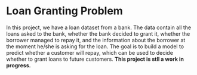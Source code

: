 # Loan Granting Problem

In this project, we have a loan dataset from a bank. The data contain all the loans asked to the bank, whether the bank decided to grant it, whether the borrower managed to repay it, and the information about the borrower at the moment 
he/she is asking for the loan. The goal is to build a model to predict whether a customer will repay, which can be 
used to decide whether to grant loans to future customers. **This project is stll a work in progress.**
